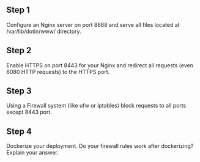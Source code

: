 ## Step 1
Configure an Nginx server on port 8888 and serve all files located at /var/lib/dotin/www/ directory.

## Step 2
Enable HTTPS on port 8443 for your Nginx and redirect all requests (even 8080 HTTP requests) to the HTTPS port.

## Step 3
Using a Firewall system (like ufw or iptables) block requests to all ports except 8443 port.

## Step 4
Dockerize your deployment. Do your firewall rules work after dockerizing? Explain your answer.

